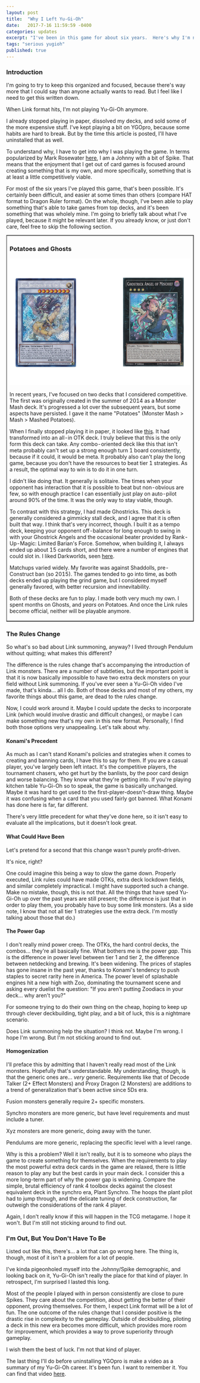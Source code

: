 ```yaml
---
layout: post
title:  "Why I Left Yu-Gi-Oh"
date:   2017-7-16 11:59:59 -0400
categories: updates
excerpt: "I've been in this game for about six years.  Here's why I'm not anymore."
tags: "serious yugioh"
published: true
---
```


<h3>Introduction</h3>
I'm going to try to keep this organized and focused, because there's way more that I could say than anyone actually wants to read.  But I feel like I need to get this written down.

When Link format hits, I'm not playing Yu-Gi-Oh anymore.

I already stopped playing in paper, dissolved my decks, and sold some of the more expensive stuff.  I've kept playing a bit on YGOpro, because some habits are hard to break.  But by the time this article is posted, I'll have uninstalled that as well.

To understand why, I have to get into why I was playing the game.  In terms popularized by Mark Rosewater <a href="http://magic.wizards.com/en/articles/archive/making-magic/timmy-johnny-and-spike-2002-03-08" target="_blank">here</a>, I am a Johnny with a bit of Spike.  That means that the enjoyment that I get out of card games is focused around creating something that is my own, and more specifically, something that is at least a little competitively viable.

For most of the six years I've played this game, that's been possible.  It's certainly been difficult, and easier at some times than others (compare HAT format to Dragon Ruler format).  On the whole, though, I've been able to play something that's able to take games from top decks, and it's been something that was wholely mine.  I'm going to briefly talk about what I've played, because it might be relevant later.  If you already know, or just don't care, feel free to skip the following section.


<table border="1">
<tr><td>
<h3>Potatoes and Ghosts</h3>
<img class="post" src="/resources/ghostplant.png">
<p>
In recent years, I've focused on two decks that I considered competitive.  The first was originally created in the summer of 2014 as a Monster Mash deck.  It's progressed a lot over the subsequent years, but some aspects have persisted.  I gave it the name "Potatoes" (Monster Mash > Mash > Mashed Potatoes).
</p><p>
When I finally stopped playing it in paper, it looked like <a href="https://1600hp.github.io/videos/2017/02/24/A-Farewell-To-Potatoes.html" target="_blank">this</a>.  It had transformed into an all-in OTK deck.  I truly believe that this is the only form this deck can take.  Any combo-oriented deck like this that isn't meta probably can't set up a strong enough turn 1 board consistently, because if it could, it would be meta.  It probably also can't play the long game, because you don't have the resources to beat tier 1 strategies.  As a result, the optimal way to win is to do it in one turn.
</p><p>
I didn't like doing that.  It generally is solitaire.  The times when your opponent has interaction that it is possible to beat but non-obvious are few, so with enough practice I can essentially just play on auto-pilot around 90% of the time.  It was the only way to stay viable, though.
</p><p>
To contrast with this strategy, I had made Ghostricks.  This deck is generally considered a gimmicky stall deck, and I agree that it is often built that way.  I think that's very incorrect, though.  I built it as a tempo deck, keeping your opponent off-balance for long enough to swing in with your Ghostrick Angels and the occasional beater provided by Rank-Up-Magic: Limited Barian's Force.  Somehow, when building it, I always ended up about 15 cards short, and there were a number of engines that could slot in.  I liked Darkworlds, seen <a href="https://www.youtube.com/watch?v=lm7_JxGbTU8" target="_blank">here</a>.
</p><p>
Matchups varied widely.  My favorite was against Shaddolls, pre-Construct ban (so 2015).  The games tended to go into time, as both decks ended up playing the grind game, but I considered myself generally favored, with better recursion and innevitability.
</p><p>
Both of these decks are fun to play.  I made both very much my own.  I spent months on Ghosts, and <em>years</em> on Potatoes.  And once the Link rules become official, neither will be playable anymore.
</p>
</td></tr>
</table>
<h3>The Rules Change</h3>

So what's so bad about Link summoning, anyway?  I lived through Pendulum without quitting; what makes this different?

The difference is the rules change that's accompanying the introduction of Link monsters.  There are a number of subtleties, but the important point is that it is now basically impossible to have two extra deck monsters on your field without Link summoning.  If you've ever seen a Yu-Gi-Oh video I've made, that's kinda... all I do.  Both of those decks and most of my others, my favorite things about this game, are dead to the rules change.

Now, I could work around it.  Maybe I could update the decks to incorporate Link (which would involve drastic and difficult changes), or maybe I can make something new that's my own in this new format.  Personally, I find both those options very unappealing.  Let's talk about why.

<h4>Konami's Precedent</h4>

As much as I can't stand Konami's policies and strategies when it comes to creating and banning cards, I have this to say for them.  If you are a casual player, you've largely been left intact.  It's the competitive players, the tournament chasers, who get hurt by the banlists, by the poor card design and worse balancing.  They know what they're getting into.  If you're playing kitchen table Yu-Gi-Oh so to speak, the game is basically unchanged.  Maybe it was hard to get used to the first-player-doesn't-draw thing.  Maybe it was confusing when a card that you used fairly got banned.  What Konami has done here is far, far different.

There's very little precedent for what they've done here, so it isn't easy to evaluate all the implications, but it doesn't look great.

<h4>What Could Have Been</h4>

Let's pretend for a second that this change wasn't purely profit-driven.

It's nice, right?

One could imagine this being a way to slow the game down.  Properly executed, Link rules could have made OTKs, extra deck lockdown fields, and similar completely impractical.  I might have supported such a change.  Make no mistake, though, this is not that.  All the things that have sped Yu-Gi-Oh up over the past years are still present; the difference is just that in order to play them, you probably have to buy some link monsters.  (As a side note, I know that not all tier 1 strategies use the extra deck.  I'm mostly talking about those that do.)

<h4>The Power Gap</h4>

I don't really mind power creep.  The OTKs, the hard control decks, the combos... they're all basically fine.  What bothers me is the power <em>gap</em>.  This is the difference in power level between tier 1 and tier 2, the difference between netdecking and brewing.  It's been widening.  The prices of staples has gone insane in the past year, thanks to Konami's tendency to push staples to secret rarity here in America.  The power level of splashable engines hit a new high with Zoo, dominating the tournament scene and asking every duelist the question: "If you aren't putting Zoodiacs in your deck... why aren't you?"

For someone trying to do their own thing on the cheap, hoping to keep up through clever deckbuilding, tight play, and a bit of luck, this is a nightmare scenario.

Does Link summoning help the situation?  I think not.  Maybe I'm wrong.  I hope I'm wrong.  But I'm not sticking around to find out.

<h4>Homogenization</h4>

I'll preface this by admitting that I haven't really read most of the Link monsters.  Hopefully that's understandable.  My understanding, though, is that the generic ones are... <em>very</em> generic.  Requirements like that of Decode Talker (2+ Effect Monsters) and Proxy Dragon (2 Monsters) are additions to a trend of generalization that's been active since 5Ds era.

Fusion monsters generally require 2+ specific monsters.

Synchro monsters are more generic, but have level requirements and must include a tuner.

Xyz monsters are more generic, doing away with the tuner.

Pendulums are more generic, replacing the specific level with a level range.

Why is this a problem?  Well it isn't really, but it is to someone who plays the game to create something for themselves.  When the requirements to play the most powerful extra deck cards in the game are relaxed, there is little reason to play any but the best cards in your main deck.  I consider this a more long-term part of why the power gap is widening.  Compare the simple, brutal efficiency of rank 4 toolbox decks against the closest equivalent deck in the synchro era, Plant Synchro.  The hoops the plant pilot had to jump through, and the delicate tuning of deck construction, far outweigh the considerations of the rank 4 player.

Again, I don't really know if this will happen in the TCG metagame.  I hope it won't.  But I'm still not sticking around to find out.

<h3>I'm Out, But You Don't Have To Be</h3>

Listed out like this, there's... a lot that can go wrong here.  The thing is, though, most of it isn't a problem for a lot of people.

I've kinda pigeonholed myself into the Johnny/Spike demographic, and looking back on it, Yu-Gi-Oh isn't really the place for that kind of player.  In retrospect, I'm surprised I lasted this long.

Most of the people I played with in person consistently are close to pure Spikes.  They care about the competition, about getting the better of their opponent, proving themselves.  For them, I expect Link format will be a lot of fun.  The one outcome of the rules change that I consider positive is the drastic rise in complexity to the gameplay.  Outside of deckbuilding, piloting a deck in this new era becomes more difficult, which provides more room for improvement, which provides a way to prove superiority through gameplay.

I wish them the best of luck.  I'm not that kind of player.

The last thing I'll do before uninstalling YGOpro is make a video as a summary of my Yu-Gi-Oh career.  It's been fun.  I want to remember it.  You can find that video <a href="https://youtu.be/eUr06R007Nw" target="_blank">here</a>.
